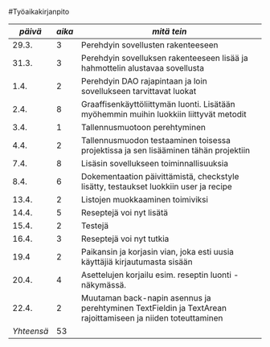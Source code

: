 #Työaikakirjanpito

| *päivä* | *aika* | *mitä tein* |
| --- | --- | --- |
| 29.3. | 3 | Perehdyin sovellusten rakenteeseen |
| 31.3. | 3 | Perehdyin sovelluksen rakenteeseen lisää ja hahmottelin alustavaa sovellusta |
| 1.4. | 2 | Perehdyin DAO rajapintaan ja loin sovellukseen tarvittavat luokat |
| 2.4. | 8 | Graaffisenkäyttöliittymän luonti. Lisätään myöhemmin muihin luokkiin liittyvät metodit |
| 3.4. | 1 | Tallennusmuotoon perehtyminen |
| 4.4. | 2 | Tallennusmuodon testaaminen toisessa projektissa ja sen lisääminen tähän projektiin |
| 7.4. | 8 | Lisäsin sovellukseen toiminnallisuuksia |
| 8.4. | 6 | Dokementaation päivittämistä, checkstyle lisätty, testaukset luokkiin user ja recipe |
| 13.4. | 2 | Listojen muokkaaminen toimiviksi |
| 14.4. | 5 | Reseptejä voi nyt lisätä |
| 15.4. | 2 | Testejä |
| 16.4. | 3 | Reseptejä voi nyt tutkia |
| 19.4 | 2 | Paikansin ja korjasin vian, joka esti uusia käyttäjiä kirjautumasta sisään |
| 20.4. | 4 | Asettelujen korjailu esim. reseptin luonti -näkymässä. |
| 22.4. | 2 | Muutaman back-napin asennus ja perehtyminen TextFieldin ja TextArean rajoittamiseen ja niiden toteuttaminen |
| *Yhteensä* | 53 |  |
